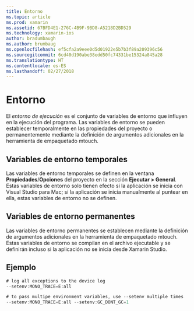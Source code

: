 ```yaml
---
title: Entorno
ms.topic: article
ms.prod: xamarin
ms.assetid: 67BFD4E1-276C-4B9F-9BD8-A5218D2BD529
ms.technology: xamarin-ios
author: bradumbaugh
ms.author: brumbaug
ms.openlocfilehash: ef5cfa2a9eee0d5d01922e5b7b3f89a209396c56
ms.sourcegitcommit: 6cd40d190abe38edd50fc74331be15324a845a28
ms.translationtype: HT
ms.contentlocale: es-ES
ms.lasthandoff: 02/27/2018
---
```

# <a name="environment"></a>Entorno

El *entorno de ejecución* es el conjunto de variables de entorno que influyen en la ejecución del programa. Las variables de entorno se pueden establecer temporalmente en las propiedades del proyecto o permanentemente mediante la definición de argumentos adicionales en la herramienta de empaquetado mtouch.

## <a name="temporary-environment-variables"></a>Variables de entorno temporales

Las variables de entorno temporales se definen en la ventana **Propiedades**/**Opciones** del proyecto en la sección **Ejecutar > General**. Estas variables de entorno solo tienen efecto si la aplicación se inicia con Visual Studio para Mac; si la aplicación se inicia manualmente al puntear en ella, estas variables de entorno no se definen.

## <a name="permanent-environment-variables"></a>Variables de entorno permanentes

Las variables de entorno permanentes se establecen mediante la definición de argumentos adicionales en la herramienta de empaquetado mtouch. Estas variables de entorno se compilan en el archivo ejecutable y se definirán incluso si la aplicación no se inicia desde Xamarin Studio.

## <a name="example"></a>Ejemplo

```csharp
# log all exceptions to the device log
--setenv:MONO_TRACE=E:all

# to pass multipe environment variables, use --setenv multiple times
--setenv:MONO_TRACE=E:all --setenv:GC_DONT_GC=1
```

